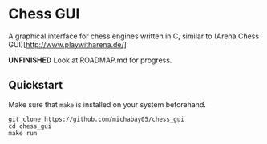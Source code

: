 # Chess GUI
A graphical interface for chess engines written in C, similar to (Arena Chess GUI)[http://www.playwitharena.de/]

**UNFINISHED** Look at ROADMAP.md for progress.

## Quickstart
Make sure that `make` is installed on your system beforehand.
```
git clone https://github.com/michabay05/chess_gui
cd chess_gui
make run
```
